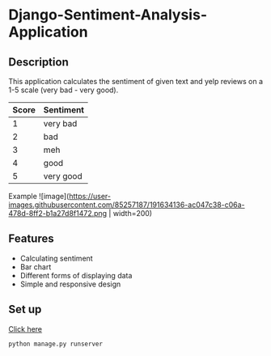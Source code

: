 # Django-Sentiment-Analysis-Application

## Description
This application calculates the sentiment of given text and yelp reviews on a 1-5 scale (very bad - very good).

|Score|Sentiment|
|-|-|
|1| very bad |  
| 2 | bad|
| 3 | meh| 
| 4 | good|
| 5 | very good|

Example
![image](https://user-images.githubusercontent.com/85257187/191634136-ac047c38-c06a-478d-8ff2-b1a27d8f1472.png | width=200)


## Features
- Calculating sentiment
- Bar chart
- Different forms of displaying data
- Simple and responsive design

## Set up

[Click here](https://www.codespeedy.com/clone-and-run-a-django-project-from-github/) 

```
python manage.py runserver
```
